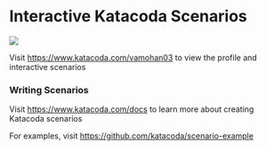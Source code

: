 # Interactive Katacoda Scenarios

[![](http://shields.katacoda.com/katacoda/vamohan03/count.svg)](https://www.katacoda.com/vamohan03 "Get your profile on Katacoda.com")

Visit https://www.katacoda.com/vamohan03 to view the profile and interactive scenarios

### Writing Scenarios
Visit https://www.katacoda.com/docs to learn more about creating Katacoda scenarios

For examples, visit https://github.com/katacoda/scenario-example
